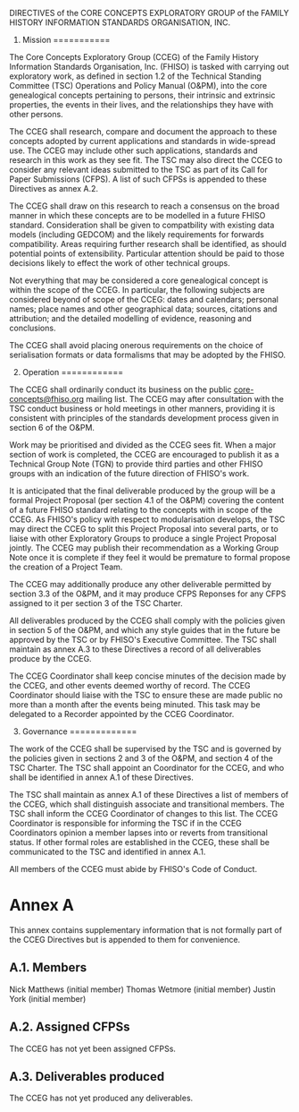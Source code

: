 DIRECTIVES of the CORE CONCEPTS EXPLORATORY GROUP
of the FAMILY HISTORY INFORMATION STANDARDS ORGANISATION, INC.


1.  Mission
===========

The Core Concepts Exploratory Group (CCEG) of the Family History
Information Standards Organisation, Inc. (FHISO) is tasked with carrying
out exploratory work, as defined in section 1.2 of the Technical
Standing Committee (TSC) Operations and Policy Manual (O&PM), into the core
genealogical concepts pertaining to persons, their intrinsic and extrinsic
properties, the events in their lives, and the relationships they have with
other persons.

The CCEG shall research, compare and document the approach to these
concepts adopted by current applications and standards in wide-spread
use.  The CCEG may include other such applications, standards and
research in this work as they see fit.  The TSC may also direct the CCEG
to consider any relevant ideas submitted to the TSC as part of its Call
for Paper Submissions (CFPS).  A list of such CFPSs is appended to these
Directives as annex A.2.

The CCEG shall draw on this research to reach a consensus on the broad
manner in which these concepts are to be modelled in a future FHISO
standard.  Consideration shall be given to compatbility with existing
data models (including GEDCOM) and the likely requirements for forwards
compatibility.  Areas requiring further research shall be identified, as
should potential points of extensibility.  Particular attention should
be paid to those decisions likely to effect the work of other technical
groups.

Not everything that may be considered a core genealogical concept is
within the scope of the CCEG.  In particular, the following subjects are
considered beyond of scope of the CCEG: dates and calendars; personal
names; place names and other geographical data; sources, citations and
attribution; and the detailed modelling of evidence, reasoning and
conclusions.  

The CCEG shall avoid placing onerous requirements on the choice of
serialisation formats or data formalisms that may be adopted by the
FHISO.


2. Operation
============

The CCEG shall ordinarily conduct its business on the public
core-concepts@fhiso.org mailing list.  The CCEG may after consultation
with the TSC conduct business or hold meetings in other manners,
providing it is consistent with principles of the standards development
process given in section 6 of the O&PM.

Work may be prioritised and divided as the CCEG sees fit.  When a major
section of work is completed, the CCEG are encouraged to publish it as a
Technical Group Note (TGN) to provide third parties and other FHISO groups
with an indication of the future direction of FHISO's work. 

It is anticipated that the final deliverable produced by the group will
be a formal Project Proposal (per section 4.1 of the O&PM) covering the
content of a future FHISO standard relating to the concepts with in
scope of the CCEG.  As FHISO's policy with respect to modularisation
develops, the TSC may direct the CCEG to split this Project Proposal
into several parts, or to liaise with other Exploratory Groups to
produce a single Project Proposal jointly.  The CCEG may publish their
recommendation as a Working Group Note once it is complete if they feel
it would be premature to formal propose the creation of a Project Team.

The CCEG may additionally produce any other deliverable permitted by
section 3.3 of the O&PM, and it may produce CFPS Reponses for any CFPS
assigned to it per section 3 of the TSC Charter.

All deliverables produced by the CCEG shall comply with the policies
given in section 5 of the O&PM, and which any style guides that in the
future be approved by the TSC or by FHISO's Executive Committee.  The
TSC shall maintain as annex A.3 to these Directives a record of all
deliverables produce by the CCEG.

The CCEG Coordinator shall keep concise minutes of the decision made by
the CCEG, and other events deemed worthy of record.  The CCEG
Coordinator should liaise with the TSC to ensure these are made public
no more than a month after the events being minuted.  This task may be
delegated to a Recorder appointed by the CCEG Coordinator.


3. Governance
=============

The work of the CCEG shall be supervised by the TSC and is governed by
the policies given in sections 2 and 3 of the O&PM, and section 4 of the
TSC Charter.  The TSC shall appoint an Coordinator for the CCEG, and who
shall be identified in annex A.1 of these Directives.

The TSC shall maintain as annex A.1 of these Directives a list of
members of the CCEG, which shall distinguish associate and transitional
members.  The TSC shall inform the CCEG Coordinator of changes to this
list.  The CCEG Coordinator is responsible for informing the TSC if in
the CCEG Coordinators opinion a member lapses into or reverts from
transitional status.  If other formal roles are established in the CCEG,
these shall be communicated to the TSC and identified in annex A.1.

All members of the CCEG must abide by FHISO's Code of Conduct.


Annex A
=======

This annex contains supplementary information that is not formally part
of the CCEG Directives but is appended to them for convenience.  

A.1.  Members
-------------

Nick Matthews (initial member)
Thomas Wetmore (initial member)
Justin York (initial member)

A.2.  Assigned CFPSs
--------------------

The CCEG has not yet been assigned CFPSs.

A.3.  Deliverables produced
---------------------------

The CCEG has not yet produced any deliverables.
